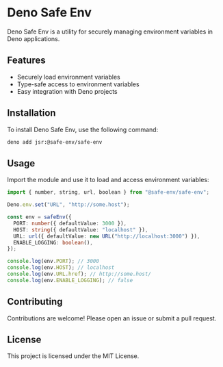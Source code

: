 # Deno Safe Env

Deno Safe Env is a utility for securely managing environment variables in Deno applications.

## Features

- Securely load environment variables
- Type-safe access to environment variables
- Easy integration with Deno projects

## Installation

To install Deno Safe Env, use the following command:

```sh
deno add jsr:@safe-env/safe-env
```

## Usage

Import the module and use it to load and access environment variables:

```typescript
import { number, string, url, boolean } from "@safe-env/safe-env";

Deno.env.set("URL", "http://some.host");

const env = safeEnv({
  PORT: number({ defaultValue: 3000 }),
  HOST: string({ defaultValue: "localhost" }),
  URL: url({ defaultValue: new URL("http://localhost:3000") }),
  ENABLE_LOGGING: boolean(),
});

console.log(env.PORT); // 3000
console.log(env.HOST); // localhost
console.log(env.URL.href); // http://some.host/
console.log(env.ENABLE_LOGGING); // false
```

## Contributing

Contributions are welcome! Please open an issue or submit a pull request.

## License

This project is licensed under the MIT License.
